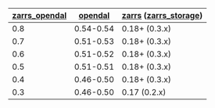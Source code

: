 | [zarrs_opendal] | [opendal] | [zarrs] ([zarrs_storage]) |
| --------------- | --------- | ------------------------- |
| 0.8             | 0.54-0.54 | 0.18+ (0.3.x)             |
| 0.7             | 0.51-0.53 | 0.18+ (0.3.x)             |
| 0.6             | 0.51-0.52 | 0.18+ (0.3.x)             |
| 0.5             | 0.51-0.51 | 0.18+ (0.3.x)             |
| 0.4             | 0.46-0.50 | 0.18+ (0.3.x)             |
| 0.3             | 0.46-0.50 | 0.17 (0.2.x)              |

[zarrs_opendal]: https://crates.io/crates/zarrs_opendal
[opendal]: https://crates.io/crates/opendal
[zarrs]: https://crates.io/crates/zarrs
[zarrs_storage]: https://crates.io/crates/zarrs_storage
